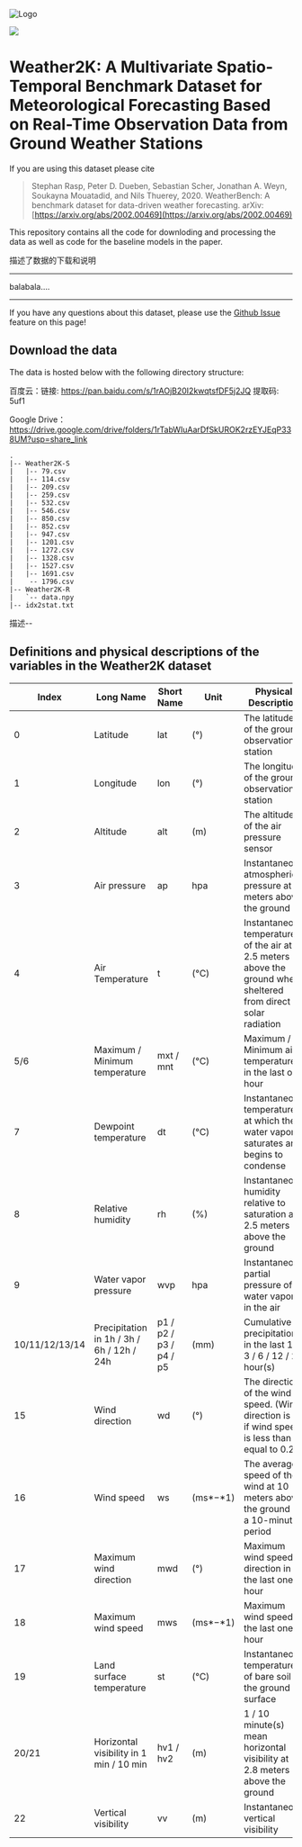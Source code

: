 ![Logo](https://github.com/ai4environment/WeatherBench/blob/master/figures/logo_text_left.png?raw=true)

![](C:\Users\Xiong\Desktop\weather2k.png)

# **Weather2K: A Multivariate Spatio-Temporal Benchmark Dataset for Meteorological Forecasting Based on Real-Time Observation Data from Ground Weather Stations**

If you are using this dataset please cite 
> Stephan Rasp, Peter D. Dueben, Sebastian Scher, Jonathan A. Weyn, Soukayna Mouatadid, and Nils Thuerey, 2020.
> WeatherBench: A benchmark dataset for data-driven weather forecasting.
> arXiv: [https://arxiv.org/abs/2002.00469](https://arxiv.org/abs/2002.00469)

This repository contains all the code for downloding and processing the data as well as code for the baseline models
 in the paper.

描述了数据的下载和说明

---
 balabala....

---

If you have any questions about this dataset, please use the [Github Issue](https://github.com/pangeo-data/WeatherBench/issues) feature on this page! 



## Download the data
The data is hosted below with the following directory structure:

百度云：链接: https://pan.baidu.com/s/1rAOjB20I2kwqtsfDF5j2JQ 提取码: 5uf1

Google Drive：https://drive.google.com/drive/folders/1rTabWIuAarDfSkUROK2rzEYJEqP338UM?usp=share_link

```
.
|-- Weather2K-S
|   |-- 79.csv
|   |-- 114.csv
|   |-- 209.csv
|   |-- 259.csv
|   |-- 532.csv
|   |-- 546.csv
|   |-- 850.csv
|   |-- 852.csv
|   |-- 947.csv
|   |-- 1201.csv
|   |-- 1272.csv
|   |-- 1328.csv
|   |-- 1527.csv
|   |-- 1691.csv
|    -- 1796.csv
|-- Weather2K-R
|   `-- data.npy
|-- idx2stat.txt

```

描述--



## Definitions and physical descriptions of the variables in the Weather2K dataset



| Index          | **Long Name**                             | **Short Name**         | **Unit** | **Physical Description**                                     |
| -------------- | ----------------------------------------- | ---------------------- | -------- | ------------------------------------------------------------ |
| 0              | Latitude                                  | lat                    | (°)      | The latitude of the ground observation station               |
| 1              | Longitude                                 | lon                    | (°)      | The longitude of the ground observation station              |
| 2              | Altitude                                  | alt                    | (m)      | The altitude of the air pressure sensor                      |
| 3              | Air pressure                              | ap                     | hpa      | Instantaneous atmospheric pressure at 2 meters above the ground |
| 4              | Air Temperature                           | t                      | (°C)     | Instantaneous temperature of the air at 2.5 meters above the ground where sheltered from direct solar radiation |
| 5/6            | Maximum / Minimum temperature             | mxt / mnt              | (°C)     | Maximum / Minimum air temperature in the last one hour       |
| 7              | Dewpoint temperature                      | dt                     | (°C)     | Instantaneous temperature at which the water vapor saturates and begins to condense |
| 8              | Relative humidity                         | rh                     | (%)      | Instantaneous humidity relative to saturation at 2.5 meters above the ground |
| 9              | Water vapor pressure                      | wvp                    | hpa      | Instantaneous partial pressure of water vapor in the air     |
| 10/11/12/13/14 | Precipitation in 1h / 3h / 6h / 12h / 24h | p1 / p2 / p3 / p4 / p5 | (mm)     | Cumulative precipitation in the last 1 / 3 / 6 / 12 / 24 hour(s) |
| 15             | Wind direction                            | wd                     | (°)      | The direction of the wind speed. (Wind direction is 0 if wind speed is less than or equal to 0.2) |
| 16             | Wind speed                                | ws                     | (ms*−*1) | The average speed of the wind at 10 meters above the ground in a 10-minute period |
| 17             | Maximum wind direction                    | mwd                    | (°)      | Maximum wind speed’s direction in the last one hour          |
| 18             | Maximum wind speed                        | mws                    | (ms*−*1) | Maximum wind speed in the last one hour                      |
| 19             | Land surface temperature                  | st                     | (°C)     | Instantaneous temperature of bare soil at the ground surface |
| 20/21          | Horizontal visibility in 1 min / 10 min   | hv1 / hv2              | (m)      | 1 / 10 minute(s) mean horizontal visibility at 2.8 meters above the ground |
| 22             | Vertical visibility                       | vv                     | (m)      | Instantaneous vertical visibility                            |

